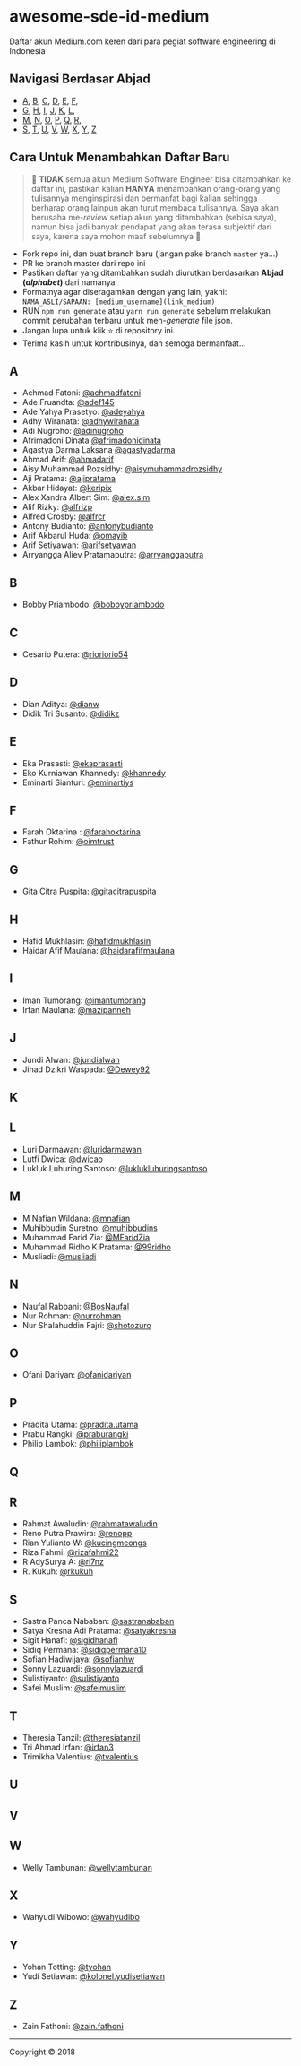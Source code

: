 # awesome-sde-id-medium

Daftar akun Medium.com keren dari para pegiat software engineering di Indonesia

## Navigasi Berdasar Abjad

+ [A](#a), [B](#b), [C](#c), [D](#d), [E](#e), [F](#f),
+ [G](#g), [H](#h), [I](#i), [J](#j), [K](#k), [L](#l),
+ [M](#m), [N](#n), [O](#o), [P](#p), [Q](#q), [R](#r),
+ [S](#s), [T](#t), [U](#u), [V](#v), [W](#w), [X](#x), [Y](#y), [Z](#z)

## Cara Untuk Menambahkan Daftar Baru

> 🚫 **TIDAK** semua akun Medium Software Engineer bisa ditambahkan ke daftar ini, pastikan kalian **HANYA** menambahkan orang-orang yang tulisannya menginspirasi dan bermanfat bagi kalian sehingga berharap orang lainpun akan turut membaca tulisannya. Saya akan berusaha me-*review* setiap akun yang ditambahkan (sebisa saya), namun bisa jadi banyak pendapat yang akan terasa subjektif dari saya, karena saya mohon maaf sebelumnya 🙏.

+ Fork repo ini, dan buat branch baru (jangan pake branch `master` ya...)
+ PR ke branch master dari repo ini
+ Pastikan daftar yang ditambahkan sudah diurutkan berdasarkan **Abjad (*alphabet*)** dari namanya
+ Formatnya agar diseragamkan dengan yang lain, yakni: `NAMA_ASLI/SAPAAN: [medium_username](link_medium)`
+ RUN `npm run generate` atau `yarn run generate` sebelum melakukan commit perubahan terbaru untuk men-*generate* file json.
+ Jangan lupa untuk klik ⭐️ di repository ini.
+ Terima kasih untuk kontribusinya, dan semoga bermanfaat...

## A

+ Achmad Fatoni: [@achmadfatoni](https://medium.com/@achmadfatoni)
+ Ade Fruandta: [@adef145](https://medium.com/@adef145)
+ Ade Yahya Prasetyo: [@adeyahya](https://medium.com/@adeyahya)
+ Adhy Wiranata: [@adhywiranata](https://medium.com/@adhywiranata)
+ Adi Nugroho: [@adinugroho](https://medium.com/@adinugroho)
+ Afrimadoni Dinata [@afrimadonidinata](https://medium.com/@afrimadonidinata)
+ Agastya Darma Laksana [@agastyadarma](https://medium.com/@agastyadarma)
+ Ahmad Arif: [@ahmadarif](https://medium.com/@ahmadarif)
+ Aisy Muhammad Rozsidhy: [@aisymuhammadrozsidhy](https://medium.com/@aisymuhammadrozsidhy)
+ Aji Pratama: [@ajipratama](https://medium.com/@ajipratama)
+ Akbar Hidayat: [@keripix](https://medium.com/@keripix)
+ Alex Xandra Albert Sim: [@alex.sim](https://medium.com/@alex.sim)
+ Alif Rizky: [@alfrizp](https://medium.com/@alfrizp)
+ Alfred Crosby: [@alfrcr](https://medium.com/@alfrcr)
+ Antony Budianto: [@antonybudianto](https://medium.com/@antonybudianto)
+ Arif Akbarul Huda: [@omayib](https://medium.com/@omayib)
+ Arif Setiyawan: [@arifsetyawan](https://medium.com/@arifsetyawan)
+ Arryangga Aliev Pratamaputra: [@arryanggaputra](https://medium.com/@arryanggaputra)

## B
+ Bobby Priambodo: [@bobbypriambodo](https://medium.com/@bobbypriambodo)

## C

+ Cesario Putera: [@rioriorio54](https://medium.com/@rioriorio54)

## D
+ Dian Aditya: [@dianw](https://medium.com/@dianw)
+ Didik Tri Susanto: [@didikz](https://medium.com/@didikz)

## E

+ Eka Prasasti: [@ekaprasasti](https://medium.com/@ekaprasasti)
+ Eko Kurniawan Khannedy: [@khannedy](https://medium.com/@khannedy)
+ Eminarti Sianturi: [@eminartiys](https://medium.com/@eminartiys)

## F
+ Farah Oktarina : [@farahoktarina](https://medium.com/@farahoktarina)
+ Fathur Rohim: [@oimtrust](https://medium.com/@oimtrust)

## G
+ Gita Citra Puspita: [@gitacitrapuspita](https://medium.com/@gitacitrapuspita)

## H
+ Hafid Mukhlasin: [@hafidmukhlasin](https://medium.com/@hafidmukhlasin)
+ Haidar Afif Maulana: [@haidarafifmaulana](https://medium.com/@haidarafifmaulana)

## I

+ Iman Tumorang: [@imantumorang](https://medium.com/@imantumorang)
+ Irfan Maulana: [@mazipanneh](https://medium.com/@mazipanneh)

## J

+ Jundi Alwan: [@jundialwan](https://medium.com/@jundialwan)
+ Jihad Dzikri Waspada: [@Dewey92](https://medium.com/@Dewey92)


## K

## L

+ Luri Darmawan: [@luridarmawan](https://medium.com/@luridarmawan)
+ Lutfi Dwica: [@dwicao](https://medium.com/@dwicao)
+ Lukluk Luhuring Santoso: [@luklukluhuringsantoso](https://medium.com/@luklukluhuringsantoso)

## M

+ M Nafian Wildana: [@mnafian](https://medium.com/@mnafian)
+ Muhibbudin Suretno: [@muhibbudins](https://medium.com/@muhibbudins)
+ Muhammad Farid Zia: [@MFaridZia](https://medium.com/@MFaridZia)
+ Muhammad Ridho K Pratama: [@99ridho](https://medium.com/@99ridho)
+ Musliadi: [@musliadi](https://medium.com/@musliadi)

## N

+ Naufal Rabbani: [@BosNaufal](https://medium.com/@BosNaufal)
+ Nur Rohman: [@nurrohman](https://medium.com/@nurrohman)
+ Nur Shalahuddin Fajri: [@shotozuro](https://medium.com/@shotozuro)

## O
+ Ofani Dariyan: [@ofanidariyan](https://medium.com/@ofanidariyan)

## P

+ Pradita Utama: [@pradita.utama](https://medium.com/@pradita.utama)
+ Prabu Rangki: [@praburangki](https://medium.com/@praburangki)
+ Philip Lambok: [@philiplambok](https://medium.com/@philiplambok)

## Q

## R

+ Rahmat Awaludin: [@rahmatawaludin](https://medium.com/@rahmatawaludin)
+ Reno Putra Prawira: [@renopp](https://medium.com/@renopp)
+ Rian Yulianto W: [@kucingmeongs](https://medium.com/@kucingmeongs)
+ Riza Fahmi: [@rizafahmi22](https://medium.com/@rizafahmi22)
+ R AdySurya A: [@ri7nz](https://medium.com/@ri7nz)
+ R. Kukuh: [@rkukuh](https://medium.com/@rkukuh)

## S

+ Sastra Panca Nababan: [@sastranababan](https://medium.com/@sastranababan)
+ Satya Kresna Adi Pratama: [@satyakresna](https://medium.com/@satyakresna)
+ Sigit Hanafi: [@sigidhanafi](https://medium.com/@sigidhanafi)
+ Sidiq Permana: [@sidiqpermana10](https://medium.com/@sidiqpermana10)
+ Sofian Hadiwijaya: [@sofianhw](https://medium.com/@sofianhw)
+ Sonny Lazuardi: [@sonnylazuardi](https://medium.com/@sonnylazuardi)
+ Sulistiyanto: [@sulistiyanto](https://medium.com/@sulistiyanto)
+ Safei Muslim: [@safeimuslim](https://medium.com/@safeimuslim)

## T

+ Theresia Tanzil: [@theresiatanzil](https://medium.com/@theresiatanzil)
+ Tri Ahmad Irfan: [@irfan3](https://medium.com/@irfan3)
+ Trimikha Valentius: [@tvalentius](https://medium.com/@tvalentius)

## U

## V

## W
+ Welly Tambunan: [@wellytambunan](https://medium.com/@wellytambunan)

## X
+ Wahyudi Wibowo: [@wahyudibo](https://medium.com/@wahyudibo)

## Y

+ Yohan Totting: [@tyohan](https://medium.com/@tyohan)
+ Yudi Setiawan: [@kolonel.yudisetiawan](https://medium.com/@kolonel.yudisetiawan)

## Z

+ Zain Fathoni: [@zain.fathoni](https://medium.com/@zain.fathoni)

----


Copyright © 2018
